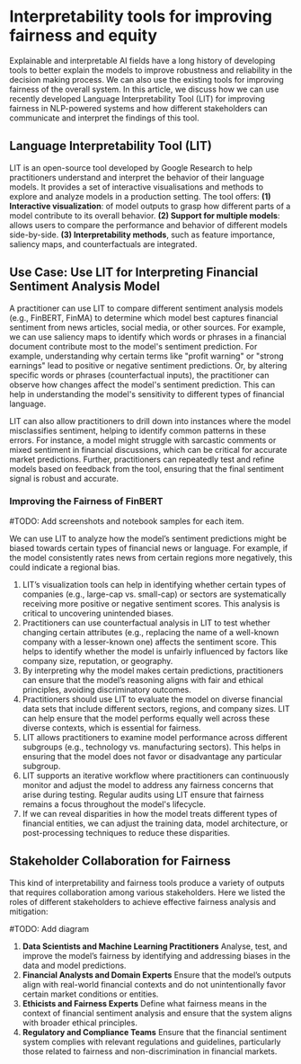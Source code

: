 # Interpretability tools for improving fairness and equity

Explainable and interpretable AI fields have a long history of developing tools to better explain the models to improve robustness and reliability in the decision making process. We can also use the existing tools for improving fairness of the overall system. In this article, we discuss how we can use recently developed Language Interpretability Tool (LIT) for improving fairness in NLP-powered systems and how different stakeholders can communicate and interpret the findings of this tool. 

## Language Interpretability Tool (LIT)

LIT is an open-source tool developed by Google Research to help practitioners understand and interpret the behavior of their language models. It provides a set of interactive visualisations and methods to explore and analyze models in a production setting. The tool offers: **(1) Interactive visualization**: of model outputs to grasp how different parts of a model contribute to its overall behavior. **(2) Support for multiple models**: allows users to compare the performance and behavior of different models side-by-side. **(3) Interpretability methods**, such as feature importance, saliency maps, and counterfactuals are integrated.

## Use Case: Use LIT for Interpreting Financial Sentiment Analysis Model

A practitioner can use LIT to compare different sentiment analysis models (e.g., FinBERT, FinMA) to determine which model best captures financial sentiment from news articles, social media, or other sources. For example, we can use saliency maps to identify which words or phrases in a financial document contribute most to the model's sentiment prediction. For example, understanding why certain terms like "profit warning" or "strong earnings" lead to positive or negative sentiment predictions. Or, by altering specific words or phrases (counterfactual inputs), the practitioner can observe how changes affect the model's sentiment prediction. This can help in understanding the model's sensitivity to different types of financial language.

LIT can also allow practitioners to drill down into instances where the model misclassifies sentiment, helping to identify common patterns in these errors. For instance, a model might struggle with sarcastic comments or mixed sentiment in financial discussions, which can be critical for accurate market predictions. Further, practitioners can repeatedly test and refine models based on feedback from the tool, ensuring that the final sentiment signal is robust and accurate.

### Improving the Fairness of FinBERT

#TODO: Add screenshots and notebook samples for each item.

We can use LIT to analyze how the model’s sentiment predictions might be biased towards certain types of financial news or language. For example, if the model consistently rates news from certain regions more negatively, this could indicate a regional bias.

1. LIT’s visualization tools can help in identifying whether certain types of companies (e.g., large-cap vs. small-cap) or sectors are systematically receiving more positive or negative sentiment scores. This analysis is critical to uncovering unintended biases.
2. Practitioners can use counterfactual analysis in LIT to test whether changing certain attributes (e.g., replacing the name of a well-known company with a lesser-known one) affects the sentiment score. This helps to identify whether the model is unfairly influenced by factors like company size, reputation, or geography.
3. By interpreting why the model makes certain predictions, practitioners can ensure that the model’s reasoning aligns with fair and ethical principles, avoiding discriminatory outcomes.
4. Practitioners should use LIT to evaluate the model on diverse financial data sets that include different sectors, regions, and company sizes. LIT can help ensure that the model performs equally well across these diverse contexts, which is essential for fairness.
5. LIT allows practitioners to examine model performance across different subgroups (e.g., technology vs. manufacturing sectors). This helps in ensuring that the model does not favor or disadvantage any particular subgroup.
6. LIT supports an iterative workflow where practitioners can continuously monitor and adjust the model to address any fairness concerns that arise during testing. Regular audits using LIT ensure that fairness remains a focus throughout the model's lifecycle.
7. If we can reveal disparities in how the model treats different types of financial entities, we can adjust the training data, model architecture, or post-processing techniques to reduce these disparities.

## Stakeholder Collaboration for Fairness

This kind of interpretability and fairness tools produce a variety of outputs that requires collaboration among various stakeholders. Here we listed the roles of different stakeholders to achieve effective fairness analysis and mitigation:

#TODO: Add diagram

1. **Data Scientists and Machine Learning Practitioners** Analyse, test, and improve the model’s fairness by identifying and addressing biases in the data and model predictions.
2. **Financial Analysts and Domain Experts** Ensure that the model’s outputs align with real-world financial contexts and do not unintentionally favor certain market conditions or entities.
3. **Ethicists and Fairness Experts** Define what fairness means in the context of financial sentiment analysis and ensure that the system aligns with broader ethical principles.
4. **Regulatory and Compliance Teams** Ensure that the financial sentiment system complies with relevant regulations and guidelines, particularly those related to fairness and non-discrimination in financial markets.